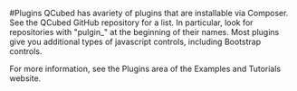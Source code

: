 #Plugins
QCubed has avariety of plugins that are installable via Composer. See the QCubed GitHub repository for a list. In particular, look for repositories with "pulgin_" at the beginning of their names. Most plugins give you additional types of javascript controls, including Bootstrap controls.

For more information, see the Plugins area of the Examples and Tutorials website.